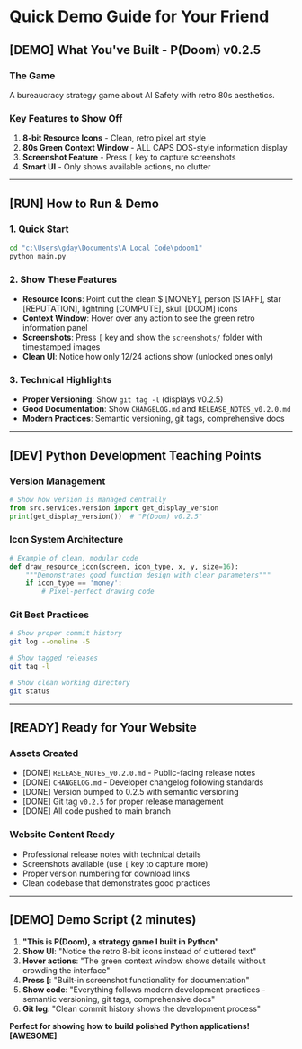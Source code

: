 # Quick Demo Guide for Your Friend

## [DEMO] What You've Built - P(Doom) v0.2.5

### The Game
A bureaucracy strategy game about AI Safety with retro 80s aesthetics.

### Key Features to Show Off
1. **8-bit Resource Icons** - Clean, retro pixel art style
2. **80s Green Context Window** - ALL CAPS DOS-style information display  
3. **Screenshot Feature** - Press `[` key to capture screenshots
4. **Smart UI** - Only shows available actions, no clutter

---

## [RUN] How to Run & Demo

### 1. Quick Start
```bash
cd "c:\Users\gday\Documents\A Local Code\pdoom1"
python main.py
```

### 2. Show These Features
- **Resource Icons**: Point out the clean $ [MONEY], person [STAFF], star [REPUTATION], lightning [COMPUTE], skull [DOOM] icons
- **Context Window**: Hover over any action to see the green retro information panel
- **Screenshots**: Press `[` key and show the `screenshots/` folder with timestamped images
- **Clean UI**: Notice how only 12/24 actions show (unlocked ones only)

### 3. Technical Highlights
- **Proper Versioning**: Show `git tag -l` (displays v0.2.5)
- **Good Documentation**: Show `CHANGELOG.md` and `RELEASE_NOTES_v0.2.0.md`
- **Modern Practices**: Semantic versioning, git tags, comprehensive docs

---

## [DEV] Python Development Teaching Points

### Version Management
```python
# Show how version is managed centrally
from src.services.version import get_display_version
print(get_display_version())  # "P(Doom) v0.2.5"
```

### Icon System Architecture  
```python
# Example of clean, modular code
def draw_resource_icon(screen, icon_type, x, y, size=16):
    """Demonstrates good function design with clear parameters"""
    if icon_type == 'money':
        # Pixel-perfect drawing code
```

### Git Best Practices
```bash
# Show proper commit history
git log --oneline -5

# Show tagged releases
git tag -l

# Show clean working directory
git status
```

---

## [READY] Ready for Your Website

### Assets Created
- [DONE] `RELEASE_NOTES_v0.2.0.md` - Public-facing release notes
- [DONE] `CHANGELOG.md` - Developer changelog following standards
- [DONE] Version bumped to 0.2.5 with semantic versioning
- [DONE] Git tag `v0.2.5` for proper release management
- [DONE] All code pushed to main branch

### Website Content Ready
- Professional release notes with technical details
- Screenshots available (use `[` key to capture more)
- Proper version numbering for download links
- Clean codebase that demonstrates good practices

---

## [DEMO] Demo Script (2 minutes)

1. **"This is P(Doom), a strategy game I built in Python"**
2. **Show UI**: "Notice the retro 8-bit icons instead of cluttered text"
3. **Hover actions**: "The green context window shows details without crowding the interface"  
4. **Press [**: "Built-in screenshot functionality for documentation"
5. **Show code**: "Everything follows modern development practices - semantic versioning, git tags, comprehensive docs"
6. **Git log**: "Clean commit history shows the development process"

**Perfect for showing how to build polished Python applications! [AWESOME]**
